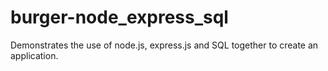 # burger-node_express_sql
Demonstrates the use of node.js, express.js and SQL together to create an application.
